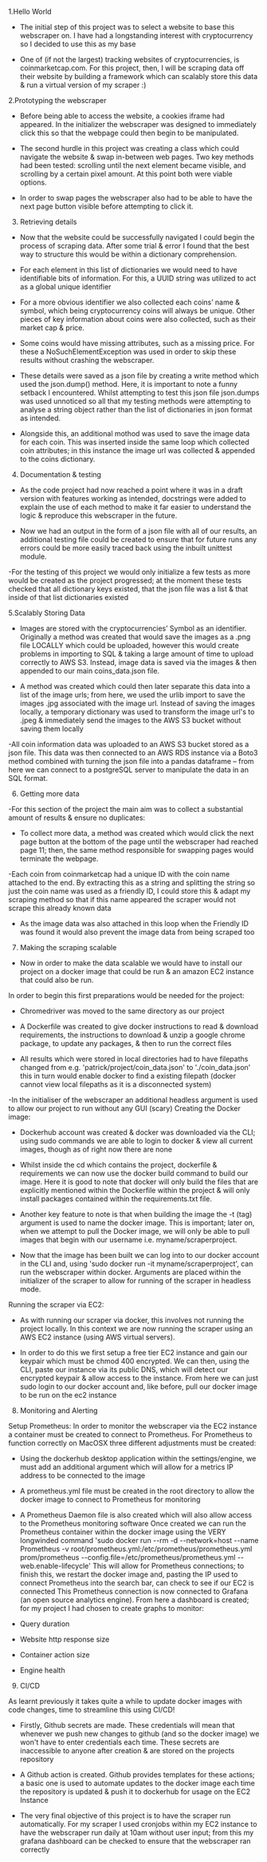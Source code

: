1.Hello World 

- The initial step of this project was to select a website to base this webscraper on. I have had a longstanding interest with cryptocurrency so I decided to use this as my base 

- One of (if not the largest) tracking websites of cryptocurrencies, is coinmarketcap.com. For this project, then, I will be scraping data off their website by building a framework which can scalably store this data & run a virtual version of my scraper :) 


2.Prototyping the webscraper 

- Before being able to access the website, a cookies iframe had appeared. In the initializer the webscraper was designed to immediately click this so that the webpage could then begin to be manipulated. 

- The second hurdle in this project was creating a class which could navigate the website & swap in-between web pages. Two key methods had been tested: scrolling until the next element became visible, and scrolling by a certain pixel amount. At this point both were viable options. 

- In order to swap pages the webscraper also had to be able to have the next page button visible before attempting to click it. 


3. Retrieving details 

- Now that the website could be successfully navigated I could begin the process of scraping data. After some trial & error I found that the best way to structure this would be within a dictionary comprehension. 

- For each element in this list of dictionaries we would need to have identifiable bits of information. For this, a UUID string was utilized to act as a global unique identifier 

- For a more obvious identifier we also collected each coins’ name & symbol, which being cryptocurrency coins will always be unique. Other pieces of key information about coins were also collected, such as their market cap & price. 

- Some coins would have missing attributes, such as a missing price. For these a NoSuchElementException was used in order to skip these results without crashing the webscraper. 

- These details were saved as a json file by creating a write method which used the json.dump() method. Here, it is important to note a funny setback I encountered. Whilst attempting to test this json file json.dumps was used unnoticed so all that my testing methods were attempting to analyse a string object rather than the list of dictionaries in json format as intended. 

- Alongside this, an additional mothod was used to save the image data for each coin. This was inserted inside the same loop which collected coin attributes; in this instance the image url was collected & appended to the coins dictionary. 


4. Documentation & testing 

- As the code project had now reached a point where it was in a draft version with features working as intended, docstrings were added to explain the use of each method to make it far easier to understand the logic & reproduce this webscraper in the future. 

- Now we had an output in the form of a json file with all of our results, an additional testing file could be created to ensure that for future runs any errors could be more easily traced back using the inbuilt unittest module. 

-For the testing of this project we would only initialize a few tests as more would be created as the project progressed; at the moment these tests checked that all dictionary keys existed, that the json file was a list & that inside of that list dictionaries existed 


5.Scalably Storing Data 

- Images are stored with the cryptocurrencies’ Symbol as an identifier. Originally a method was created that would save the images as a .png file LOCALLY which could be uploaded, however this would create problems in importing to SQL & taking a large amount of time to upload correctly to AWS S3. Instead, image data is saved via the images & then appended to our main coins_data.json file. 

- A method was created which could then later separate this data into a list of the image urls; from here, we used the urlib import to save the images .jpg associated with the image url. Instead of saving the images locally, a temporary dictionary was used to transform the image url's to .jpeg & immediately send the images to the AWS S3 bucket without saving them locally 

-All coin information data was uploaded to an AWS S3 bucket stored as a json file. This data was then connected to an AWS RDS instance via a Boto3 method combined with turning the json file into a pandas dataframe – from here we can connect to a postgreSQL server to manipulate the data in an SQL format. 


6. Getting more data 

-For this section of the project the main aim was to collect a substantial amount of results & ensure no duplicates: 

- To collect more data, a method was created which would click the next page button at the bottom of the page until the webscraper had reached page 11; then, the same method responsible for swapping pages would terminate the webpage. 

-Each coin from coinmarketcap had a unique ID with the coin name attached to the end. By extracting this as a string and splitting the string so just the coin name was used as a friendly ID, I could store this & adapt my scraping method so that if this name appeared the scraper would not scrape this already 
known data 

- As the image data was also attached in this loop when the Friendly ID was found it would also prevent the image data from being scraped too 


7. Making the scraping scalable 

- Now in order to make the data scalable we would have to install our project on a docker image that could be run & an amazon EC2 instance that could also be run. 

In order to begin this first preparations would be needed for the project: 

- Chromedriver was moved to the same directory as our project 

- A Dockerfile was created to give docker instructions to read & download requirements, the instructions to download & unzip a google chrome package, to update any packages, & then to run the correct files 

- All results which were stored in local directories had to have filepaths changed from e.g. 'patrick/project/coin_data.json' to './coin_data.json' this in turn would enable docker to find a existing filepath (docker cannot view local filepaths as it is a disconnected system) 

-In the initialiser of the webscraper an additional headless argument is used to allow our project to run without any GUI (scary) 
Creating the Docker image: 

- Dockerhub account was created & docker was downloaded via the CLI; using sudo commands we are able to login to docker & view all current images, though as of right now there are none 

- Whilst inside the cd which contains the project, dockerfile & requirements we can now use the docker build command to build our image. Here it is good to note that docker will only build the files that are explicitly mentioned within the Dockerfile within the project & will only install packages contained within the requirements.txt file. 

- Another key feature to note is that when building the image the -t (tag) argument is used to name the docker image. This is important; later on, when we attempt to pull the Docker image, we will only be able to pull images that begin with our username i.e. myname/scraperproject. 

- Now that the image has been built we can log into to our docker account in the CLI and, using 'sudo docker run -it myname/scraperproject', can run the webscraper within docker. Arguments are placed within the initializer of the scraper to allow for running of the scraper in headless mode. 

Running the scraper via EC2: 

- As with running our scraper via docker, this involves not running the project locally. In this context we are now running the scraper using an AWS EC2 instance (using AWS virtual servers). 

- In order to do this we first setup a free tier EC2 instance and gain our keypair which must be chmod 400 encrypted. We can then, using the CLI, paste our instance via its public DNS, which will detect our encrypted keypair & allow access to the instance. From here we can just sudo login to our docker account and, like before, pull our docker image to be run on the ec2 instance 


8. Monitoring and Alerting 

Setup Prometheus: In order to monitor the webscraper via the EC2 instance a container must be created to connect to Prometheus. For Prometheus to function correctly on MacOSX three different adjustments must be created: 

- Using the dockerhub desktop application within the settings/engine, we must add an additional argument which will allow for a metrics IP address to be connected to the image 

- A prometheus.yml file must be created in the root directory to allow the docker image to connect to Prometheus for monitoring 

- A Prometheus Daemon file is also created which will also allow access to the Prometheus monitoring software 
Once created we can run the Prometheus container within the docker image using the VERY longwinded command 'sudo docker run --rm -d
--network=host
--name Prometheus
-v root/prometheus.yml:/etc/prometheus/prometheus.yml
prom/prometheus
--config.file=/etc/prometheus/prometheus.yml
--web.enable-lifecycle' 
This will allow for Prometheus connections; to finish this, we restart the docker image and, pasting the IP used to connect Prometheus into the search bar, can check to see if our EC2 is connected 
This Prometheus connection is now connected to Grafana (an open source analytics engine). From here a dashboard is created; for my project I had chosen to create graphs to monitor: 

- Query duration 
- Website http response size 
- Container action size 
- Engine health 


9. CI/CD 

As learnt previously it takes quite a while to update docker images with code changes, time to streamline this using CI/CD! 

- Firstly, Github secrets are made. These credentials will mean that whenever we push new changes to github (and so the docker image) we won't have to enter credentials each time. These secrets are inaccessible to anyone after creation & are stored on the projects repository 

- A Github action is created. Github provides templates for these actions; a basic one is used to automate updates to the docker image each time the repository is updated & push it to dockerhub for usage on the EC2 Instance 

- The very final objective of this project is to have the scraper run automatically. For my scraper I used cronjobs within my EC2 instance to have the webscraper run daily at 10am without user input; from this my grafana dashboard can be checked to ensure that the webscraper ran correctly 

